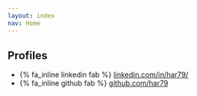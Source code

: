 ```yaml
---
layout: index
nav: Home
---
```


## Profiles

- {% fa_inline linkedin fab %}
  [linkedin.com/in/har79/](https://www.linkedin.com/in/har79/)
- {% fa_inline github fab %}
  [github.com/har79](https://github.com/har79)

<!-- - <mail@harrycameron.com> -->
